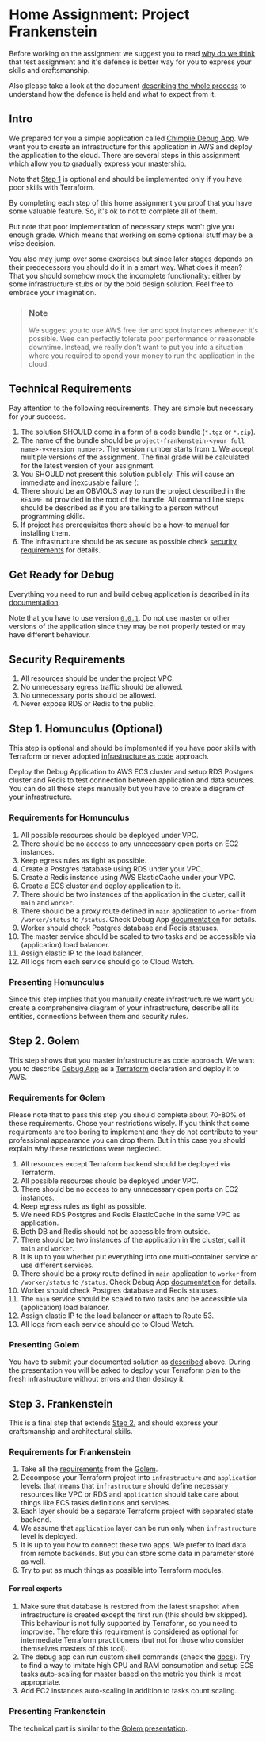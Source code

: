 Home Assignment: Project Frankenstein
=====================================

Before working on the assignment we suggest you to read [why do we think](../WHY-TA-DEFENCE.md) that test assignment
and it's defence is better way for you to express your skills and craftsmanship.

Also please take a look at the document [describing the whole process](../PROCESS.md) to understand how the defence is
held and what to expect from it.

Intro
-----

We prepared for you a simple application called [Chimplie Debug App](https://github.com/chimplie/debug-app/tree/0.0.1).
We want you to create an infrastructure for this application in AWS and deploy the application to the cloud. There are
several steps in this assignment which allow you to gradually express your mastership.

Note that [Step 1](#step-1-homunculus-optional) is optional and should be implemented only if you have poor skills with
Terraform.

By completing each step of this home assignment you proof that you have some valuable feature. So, it's ok to not to
complete all of them.

But note that poor implementation of necessary steps won't give you enough grade. Which means that working on some
optional stuff may be a wise decision. 

You also may jump over some exercises but since later stages depends on their predecessors you should do it in a smart
way. What does it mean? That you should somehow mock the incomplete functionality: either by some infrastructure stubs
or by the bold design solution. Feel free to embrace your imagination.

> ### Note
>
> We suggest you to use AWS free tier and spot instances whenever it's possible. Wee can perfectly tolerate poor
> performance or reasonable downtime. Instead, we really don't want to put you into a situation where you required to
> spend your money to run the application in the cloud. 

Technical Requirements
----------------------

Pay attention to the following requirements. They are simple but necessary for your success.

1. The solution SHOULD come in a form of a code bundle (`*.tgz` or `*.zip`).
1. The name of the bundle should be `project-frankenstein-<your full name>-v<version number>`. The version number starts from
   `1`. We accept multiple versions of the assignment. The final grade will be calculated for the latest version of your
   assignment.
1. You SHOULD not present this solution publicly. This will cause an immediate and inexcusable failure (:
1. There should be an OBVIOUS way to run the project described in the `README.md` provided in the root of the
   bundle. All command line steps should be described as if you are talking to a person without programming skills.
1. If project has prerequisites there should be a how-to manual for installing them.
1. The infrastructure should be as secure as possible check [security requirements](#security-requirements) for details.

Get Ready for Debug
-------------------

Everything you need to run and build debug application is described in its [documentation](https://github.com/chimplie/debug-app/blob/0.0.1/README.md).

Note that you have to use version [`0.0.1`](https://github.com/chimplie/debug-app/releases/tag/0.0.1). Do not use master
or other versions of the application since they may be not properly tested or may have different behaviour.

Security Requirements
---------------------

1. All resources should be under the project VPC.
1. No unnecessary egress traffic should be allowed.
1. No unnecessary ports should be allowed.
1. Never expose RDS or Redis to the public.

Step 1. Homunculus (Optional)
-----------------------------

This step is optional and should be implemented if you have poor skills with Terraform or never adopted
[infrastructure as code](https://en.wikipedia.org/wiki/Infrastructure_as_code) approach. 

Deploy the Debug Application to AWS ECS cluster and setup RDS Postgres cluster and Redis to test connection between
application and data sources. You can do all these steps manually but you have to create a diagram of your
infrastructure.

### Requirements for Homunculus

1. All possible resources should be deployed under VPC.
1. There should be no access to any unnecessary open ports on EC2 instances.
1. Keep egress rules as tight as possible.
1. Create a Postgres database using RDS under your VPC.
1. Create a Redis instance using AWS ElasticCache under your VPC.
1. Create a ECS cluster and deploy application to it.
1. There should be two instances of the application in the cluster, call it `main` and `worker`.
1. There should be a proxy route defined in `main` application to `worker` from `/worker/status` to `/status`. Check
   Debug App [documentation](https://github.com/chimplie/debug-app/blob/0.0.1/README.md) for details.
1. Worker should check Postgres database and Redis statuses.
1. The master service should be scaled to two tasks and be accessible via (application) load balancer.
1. Assign elastic IP to the load balancer.
1. All logs from each service should go to Cloud Watch.

### Presenting Homunculus

Since this step implies that you manually create infrastructure we want you create a comprehensive diagram of your
infrastructure, describe all its entities, connections between them and security rules.

Step 2. Golem
-------------

This step shows that you master infrastructure as code approach. We want you to describe
[Debug App](https://github.com/chimplie/debug-app/blob/0.0.1/README.md) as a [Terraform](https://www.terraform.io/)
declaration and deploy it to AWS.

### Requirements for Golem

Please note that to pass this step you should complete about 70-80% of these requirements. Chose your restrictions
wisely. If you think that some requirements are too boring to implement and they do not contribute to your professional
appearance you can drop them. But in this case you should explain why these restrictions were neglected.  

1. All resources except Terraform backend should be deployed via Terraform.
1. All possible resources should be deployed under VPC.
1. There should be no access to any unnecessary open ports on EC2 instances.
1. Keep egress rules as tight as possible.
1. We need RDS Postgres and Redis ElasticCache in the same VPC as application.
1. Both DB and Redis should not be accessible from outside. 
1. There should be two instances of the application in the cluster, call it `main` and `worker`.
1. It is up to you whether put everything into one multi-container service or use different services.  
1. There should be a proxy route defined in `main` application to `worker` from `/worker/status` to `/status`. Check
   Debug App [documentation](https://github.com/chimplie/debug-app/blob/0.0.1/README.md) for details.
1. Worker should check Postgres database and Redis statuses.
1. The `main` service should be scaled to two tasks and be accessible via (application) load balancer.
1. Assign elastic IP to the load balancer or attach to Route 53.
1. All logs from each service should go to Cloud Watch.

### Presenting Golem

You have to submit your documented solution as [described](#technical-requirements) above. During the presentation you
will be asked to deploy your Terraform plan to the fresh infrastructure without errors and then destroy it.

Step 3. Frankenstein
--------------------

This is a final step that extends [Step 2.](#step-2-golem) and should express your craftsmanship and architectural
skills. 

### Requirements for Frankenstein

1. Take all the [requirements](#requirements-for-golem) from the [Golem](#step-2-golem).
1. Decompose your Terraform project into `infrastructure` and `application` levels: that means that `infrastructure`
should define necessary resources like VPC or RDS and `application` should take care about things like ECS tasks
definitions and services.
1. Each layer should be a separate Terraform project with separated state backend.
1. We assume that `application` layer can be run only when `infrastructure` level is deployed.
1. It is up to you how to connect these two apps. We prefer to load data from remote backends. But you can store some
data in parameter store as well. 
1. Try to put as much things as possible into Terraform modules.

#### For real experts

1. Make sure that database is restored from the latest snapshot when infrastructure is created except the first run
(this should bw skipped). This behaviour is not fully supported by Terraform, so you need to improvise. Therefore this
requirement is considered as optional for intermediate Terraform practitioners (but not for those who consider
themselves masters of this tool).
1. The debug app can run custom shell commands (check the [docs](https://github.com/chimplie/debug-app/blob/0.0.1/README.md)).
Try to find a way to imitate high CPU and RAM consumption and setup ECS tasks auto-scaling for master based on the
metric you think is most appropriate.
1. Add EC2 instances auto-scaling in addition to tasks count scaling.

### Presenting Frankenstein

The technical part is similar to the [Golem presentation](#presenting-golem).
   